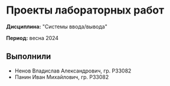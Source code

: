 # Проекты лабораторных работ

**Дисциплина:** "Системы ввода/вывода"

**Период:** весна 2024

## Выполнили

- Ненов Владислав Александрович, гр. P33082
- Панин Иван Михайлович, гр. P33082
